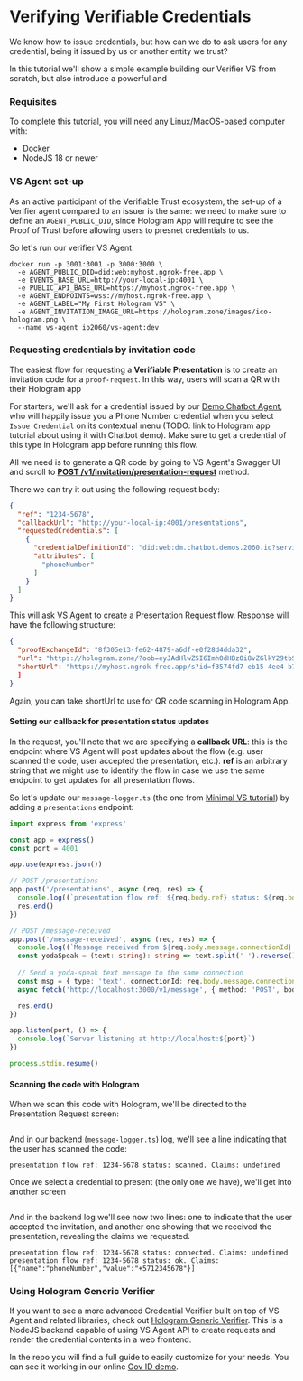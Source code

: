 # Verifying Verifiable Credentials

We know how to issue credentials, but how can we do to ask users for any credential, being it issued by us or another entity we trust?

In this tutorial we'll show a simple example building our Verifier VS from scratch, but also introduce a powerful and


### Requisites

To complete this tutorial, you will need any Linux/MacOS-based computer with:

- Docker
- NodeJS 18 or newer

### VS Agent set-up

As an active participant of the Verifiable Trust ecosystem, the set-up of a Verifier agent compared to an issuer is the same: we need to make sure to define an `AGENT_PUBLIC_DID`, since Hologram App will require to see the Proof of Trust before allowing users to presnet credentials to us.

So let's run our verifier VS Agent:

```
docker run -p 3001:3001 -p 3000:3000 \
  -e AGENT_PUBLIC_DID=did:web:myhost.ngrok-free.app \
  -e EVENTS_BASE_URL=http://your-local-ip:4001 \
  -e PUBLIC_API_BASE_URL=https://myhost.ngrok-free.app \
  -e AGENT_ENDPOINTS=wss://myhost.ngrok-free.app \
  -e AGENT_LABEL="My First Hologram VS" \
  -e AGENT_INVITATION_IMAGE_URL=https://hologram.zone/images/ico-hologram.png \  
  --name vs-agent io2060/vs-agent:dev

```


### Requesting credentials by invitation code


The easiest flow for requesting a **Verifiable Presentation** is to create an invitation code for a `proof-request`. In this way, users will scan a QR with their Hologram app


For starters, we'll ask for a credential issued by our [Demo Chatbot Agent](https://dm.chatbot.demos.2060.io/qr), who will happily issue you a Phone Number credential when you select `Issue Credential` on its contextual menu (TODO: link to Hologram app tutorial about using it with Chatbot demo). Make sure to get a credential of this type in Hologram app before running this flow.

All we need is to generate a QR code by going to VS Agent's Swagger UI and scroll to [**POST /v1/invitation/presentation-request**](http://localhost:3000/api#/invitation/InvitationController_createPresentationRequest) method.

There we can try it out using the following request body: 

```json
{
  "ref": "1234-5678",
  "callbackUrl": "http://your-local-ip:4001/presentations",
  "requestedCredentials": [
    {
      "credentialDefinitionId": "did:web:dm.chatbot.demos.2060.io?service=anoncreds&relativeRef=/credDef/3YSvM4eydm7V9V5o9nWmVh5wbDi5F6fMGuf4L7hNwFyT",
      "attributes": [
        "phoneNumber"
      ]
    }
  ]
}
```

This will ask VS Agent to create a Presentation Request flow. Response will have the following structure:

```json
{
  "proofExchangeId": "8f305e13-fe62-4879-a6df-e0f28d4dda32",
  "url": "https://hologram.zone/?oob=eyJAdHlwZSI6Imh0dHBzOi8vZGlkY29tbS5vcmcvb3V0LW9mLWJhbmQvMS4xL2ludml0YXRpb24iLCJAaWQiOiIxZmQwYjlkYi0yZWExLTQ5NmQtYjFjNy0xN2RhMmMwN2VmMzgiLCJsYWJlbCI6Ik15IGZpcnN0IEhvbG9ncmFtIFZTIiwiYWNjZXB0IjpbImRpZGNvbW0vYWlwMSIsImRpZGNvbW0vYWlwMj...",
  "shortUrl": "https://myhost.ngrok-free.app/s?id=f3574fd7-eb15-4ee4-b7cd-7ae36d82f511"
  ]
}
```

Again, you can take shortUrl to use for QR code scanning in Hologram App.

#### Setting our callback for presentation status updates

In the request, you'll note that we are specifying a **callback URL**: this is the endpoint where VS Agent will post updates about the flow (e.g. user scanned the code, user accepted the presentation, etc.). **ref** is an arbitrary string that we might use to identify the flow in case we use the same endpoint to get updates for all presentation flows.

So let's update our `message-logger.ts` (the one from [Minimal VS tutorial](./10-minimal-vs.md#receiving-text-messages)) by adding a `presentations` endpoint:

```ts
import express from 'express'

const app = express()
const port = 4001

app.use(express.json())

// POST /presentations
app.post('/presentations', async (req, res) => {
  console.log((`presentation flow ref: ${req.body.ref} status: ${req.body.status}. Claims: ${JSON.stringify(req.body.claims)}`))
  res.end()
})

// POST /message-received
app.post('/message-received', async (req, res) => {
  console.log((`Message received from ${req.body.message.connectionId}: ${req.body.message.content}`))
  const yodaSpeak = (text: string): string => text.split(' ').reverse().join(' ') + ', hmmm.'
  
  // Send a yoda-speak text message to the same connection
  const msg = { type: 'text', connectionId: req.body.message.connectionId, content: yodaSpeak(req.body.message.content) }
  async fetch('http://localhost:3000/v1/message', { method: 'POST', body: JSON.stringify(msg), headers: { 'Content-Type': 'application/json' } })

  res.end()
})

app.listen(port, () => {
  console.log(`Server listening at http://localhost:${port}`)
})

process.stdin.resume()
```

#### Scanning the code with Hologram

When we scan this code with Hologram, we'll be directed to the Presentation Request screen:

<Image url="/img/build/intro/hologram-pres-req-invitation.png" floating="center" align="center" maxWidth="600px"/>

And in our backend (`message-logger.ts`) log, we'll see a line indicating that the user has scanned the code:

```
presentation flow ref: 1234-5678 status: scanned. Claims: undefined
```

Once we select a credential to present (the only one we have), we'll get into another screen

<Image url="/img/build/intro/hologram-pres-req-accepted.png" floating="center" align="center" maxWidth="600px"/>


And in the backend log we'll see now two lines: one to indicate that the user accepted the invitation, and another one showing that we received the presentation, revealing the claims we requested.

```
presentation flow ref: 1234-5678 status: connected. Claims: undefined
presentation flow ref: 1234-5678 status: ok. Claims: [{"name":"phoneNumber","value":"+5712345678"}]
```

### Using Hologram Generic Verifier

If you want to see a more advanced Credential Verifier built on top of VS Agent and related libraries, check out [Hologram Generic Verifier](https://github.com/2060-io/hologram-generic-verifier-vs). This is a NodeJS backend capable of using VS Agent API to create requests and render the credential contents in a web frontend. 

In the repo you will find a full guide to easily customize for your needs. You can see it working in our online [Gov ID demo](https://gov-id-verifier.demos.2060.io).
